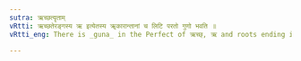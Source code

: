 ```yaml
---
sutra: ऋच्छत्यॄताम्
vRtti: ऋच्छतेरङ्गस्य ऋ इत्येतस्य ॠकारान्तानां च लिटि परतो गुणो भवति ॥
vRtti_eng: There is _guna_ in the Perfect of ऋच्छ्, ऋ and roots ending in long ॠ.

---
```

